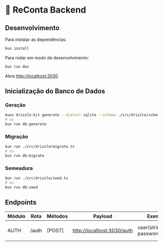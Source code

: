 # 🐷 ReConta Backend

## Desenvolvimento

Para instalar as dependências:

```sh
bun install
```

Para rodar em modo de desenvolvimento:

```sh
bun run dev
```

Abra [http://localhost:3030](http://localhost:3030)

## Inicialização do Banco de Dados

### Geração

```bash 
bunx drizzle-kit generate --dialect sqlite --schema ./src/drizzle/schema.ts --out ./src/drizzle
# ou
bun run db:generate
```

### Migração

```bash 
bun run ./src/drizzle/migrate.ts
# ou
bun run db:migrate
```

### Semeadura

```bash 
bun run ./src/drizzle/seed.ts
# ou
bun run db:seed
```

## Endpoints

| Módulo | Rota | Métodos | Payload | Exemplo | Descrição | 
| --- | --- | --- | --- | --- | --- |
| AUTH | /auth | [POST] | [http://localhost:3030/auth](http://localhost:3030/auth) | user(string), password(string) | Rota de autenticação de usuários. | 
